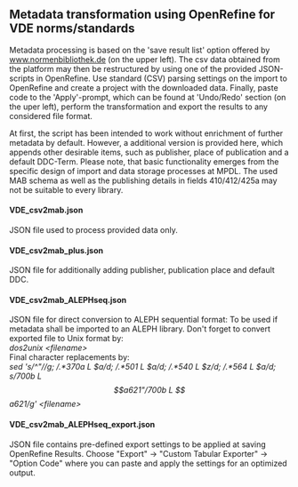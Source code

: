 ## Metadata transformation using OpenRefine for VDE norms/standards

Metadata processing is based on the 'save result list' option offered by www.normenbibliothek.de (on the upper left). The csv data obtained from the platform may then be restructured by using one of the provided JSON-scripts in OpenRefine. Use standard (CSV) parsing settings on the import to OpenRefine and create a project with the downloaded data. Finally, paste code to the 'Apply'-prompt, which can be found at 'Undo/Redo' section (on the uper left), perform the transformation and export the results to any considered file format.

At first, the script has been intended to work without enrichment of further metadata by default. However, a additional version is provided here, which appends other desirable items, such as publisher, place of publication and a default DDC-Term. Please note, that basic functionality emerges from the specific design of import and data storage processes at MPDL. The used MAB schema as well as the publishing details in fields 410/412/425a may not be suitable to every library.

#### VDE_csv2mab.json<br>
JSON file used to process provided data only.<br>

#### VDE_csv2mab_plus.json<br>
JSON file for additionally adding publisher, publication place and default DDC.<br>

#### VDE_csv2mab_ALEPHseq.json<br>
JSON file for direct conversion to ALEPH sequential format: To be used if metadata shall be imported to an ALEPH library.
Don't forget to convert exported file to Unix format by:<br>
_dos2unix \<filename\>_<br>
Final character replacements by:<br>
_sed 's/^"//g; /.*370a  L $$a$/d; /.*501   L $$a$/d; /.*540   L $$z$/d; /.*564   L $$a$/d; s/700b  L $$a621"/700b  L $$a621/g' \<filename\>_<br>

#### VDE_csv2mab_ALEPHseq_export.json<br>
JSON file contains pre-defined export settings to be applied at saving OpenRefine Results. Choose "Export" -> "Custom Tabular Exporter" -> "Option Code" where you can paste and apply the settings for an optimized output.
